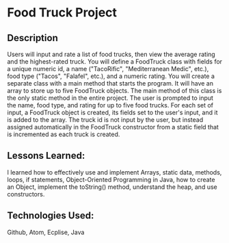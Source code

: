 # Food Truck Project

## Description
Users will input and rate a list of food trucks, then view the average rating and the highest-rated truck.
You will define a FoodTruck class with fields for a unique numeric id, a name ("TacoRific", "Mediterranean Medic", etc.), food type ("Tacos", "Falafel", etc.), and a numeric rating.
You will create a separate class with a main method that starts the program. It will have an array to store up to five FoodTruck objects. The main method of this class is the only static method in the entire project.
The user is prompted to input the name, food type, and rating for up to five food trucks. For each set of input, a FoodTruck object is created, its fields set to the user's input, and it is added to the array. The truck id is not input by the user, but instead assigned automatically in the FoodTruck constructor from a static field that is incremented as each truck is created.

## Lessons Learned:
I learned how to effectively use and implement Arrays, static data, methods, loops, if statements, Object-Oriented Programming in Java, how to create an Object, implement the toString() method, understand the heap, and use constructors.

## Technologies Used:
Github, Atom, Ecplise, Java
